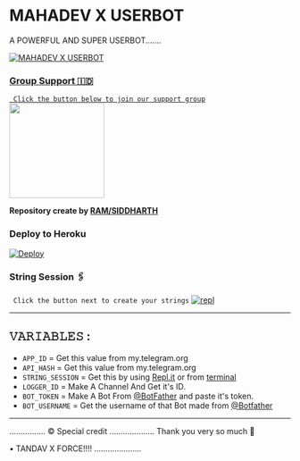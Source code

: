 # MAHADEV X USERBOT

A POWERFUL AND SUPER USERBOT.......
<p align="center">
  <a href="https://github.com/TEAM-TANDAV-X/MAHADEVS-X-USERBOTS/fork">
    


![MAHADEV X USERBOT](https://telegra.ph/file/f6ce93cb39a345085b6b9.jpg)

### Group Support 🇮🇩
`
Click the button below to join our support group`
   <a href="https://t.me/MAHADEV_X_USERBOT"><img src="https://img.shields.io/badge/Grup%20Support%3F-MAHADEV-red?&style=flat-square?&logo=telegram" width=170px></a></p>

__Repository create by [RAM/SIDDHARTH](TANDAV_X_MAHADEV_BAM_BHOLE)__




### Deploy to Heroku

[![Deploy](https://telegra.ph/file/9737134fa5cfbdf967e0b.jpg)](https://heroku.com/deploy?template=https://github.com/TEAM-TANDAV-X/MAHADEVS-X-USERBOT)

### String Session 🖇
`
Click the button next to create your strings`
[![repl](https://telegra.ph/file/62955e5fffbd9f245f070.jpg)](https://replit.com/@TANDAVSIDDHARTH/TANDAV-USERBOT#main.py)
    
------------------------------------------------
## 𝚅𝙰𝚁𝙸𝙰𝙱𝙻𝙴𝚂 :

- `APP_ID`  =  Get this value from my.telegram.org
- `API_HASH`  =  Get this value from my.telegram.org
- `STRING_SESSION`  =  Get this by using [Repl.it](#Repl) or from [terminal](#Terminal)
- `LOGGER_ID`  =  Make A Channel And Get it's ID.
- `BOT_TOKEN`  =  Make A Bot From [@BotFather](https://t.me/botfather) and paste it's token.
- `BOT_USERNAME`  =  Get the username of that Bot made from [@Botfather](https://t.me/botfather)
------------

................
© Special credit
....................
Thank you very so much 🙏

•  TANDAV X FORCE!!!!
.....................
